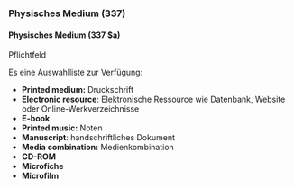 ### Physisches Medium (337)

#### Physisches Medium (337 $a)  
Pflichtfeld

Es eine Auswahlliste zur Verfügung:  
- **Printed medium:** Druckschrift  
- **Electronic resource**: Elektronische Ressource wie Datenbank, Website oder Online-Werkverzeichnisse
- **E-book**
- **Printed music:** Noten
- **Manuscript**: handschriftliches Dokument
- **Media combination:** Medienkombination  
- **CD-ROM**
- **Microfiche**
- **Microfilm**
